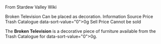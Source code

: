 From Stardew Valley Wiki

Broken Television Can be placed as decoration. Information Source Price Trash Catalogue data-sort-value="0"&gt;0g Sell Price Cannot be sold

The **Broken Television** is a decorative piece of furniture available from the Trash Catalogue for data-sort-value="0"&gt;0g.